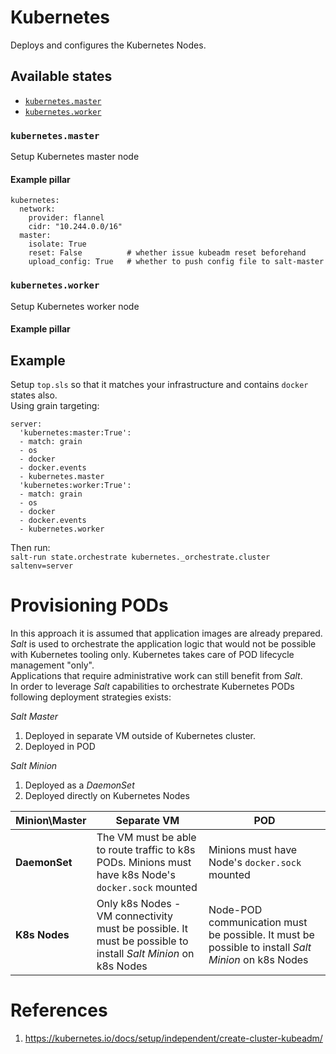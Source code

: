 # Kubernetes
Deploys and configures the Kubernetes Nodes.  

## Available states
 - [`kubernetes.master`](https://github.com/kiemlicz/envoy/tree/master/salt/server/kubernetes#kubernetes.master)
 - [`kubernetes.worker`](https://github.com/kiemlicz/envoy/tree/master/salt/server/kubernetes#kubernetes.worker)

### `kubernetes.master`
Setup Kubernetes master node

#### Example pillar
```
kubernetes:
  network:
    provider: flannel
    cidr: "10.244.0.0/16"
  master:
    isolate: True
    reset: False          # whether issue kubeadm reset beforehand 
    upload_config: True   # whether to push config file to salt-master
```

### `kubernetes.worker`
Setup Kubernetes worker node

#### Example pillar

## Example
Setup `top.sls` so that it matches your infrastructure and contains `docker` states also.  
Using grain targeting:  

```
server:
  'kubernetes:master:True':
  - match: grain
  - os
  - docker
  - docker.events
  - kubernetes.master
  'kubernetes:worker:True':
  - match: grain
  - os
  - docker
  - docker.events
  - kubernetes.worker
```
Then run:  
`salt-run state.orchestrate kubernetes._orchestrate.cluster saltenv=server`

# Provisioning PODs
In this approach it is assumed that application images are already prepared. _Salt_ is used to orchestrate the application logic that would not be possible with Kubernetes tooling only. 
Kubernetes takes care of POD lifecycle management "only".  
Applications that require administrative work can still benefit from _Salt_.  
In order to leverage _Salt_ capabilities to orchestrate Kubernetes PODs following deployment strategies exists:  

_Salt Master_
 1. Deployed in separate VM outside of Kubernetes cluster.  
 2. Deployed in POD

_Salt Minion_
 1. Deployed as a _DaemonSet_ 
 2. Deployed directly on Kubernetes Nodes
 
| Minion\Master | Separate VM | POD |
| - | - | - |
| **DaemonSet** | The VM must be able to route traffic to k8s PODs. Minions must have k8s Node's `docker.sock` mounted | Minions must have Node's `docker.sock` mounted |
| **K8s Nodes** | Only k8s Nodes - VM connectivity must be possible. It must be possible to install _Salt Minion_ on k8s Nodes | Node-POD communication must be possible. It must be possible to install _Salt Minion_ on k8s Nodes | 


# References
1. https://kubernetes.io/docs/setup/independent/create-cluster-kubeadm/
